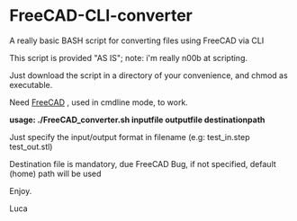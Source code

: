 # FreeCAD-CLI-converter
A really basic BASH script for converting files using FreeCAD via CLI

This script is provided "AS IS"; note: i'm really n00b at scripting.

Just download the script in a directory of your convenience, and chmod as executable.

Need [FreeCAD](http://wwww.freecad.org) , used in cmdline mode, to work.

**usage: ./FreeCAD_converter.sh inputfile outputfile destinationpath**

Just specify the input/output format in filename (e.g: test_in.step test_out.stl)

Destination file is mandatory, due FreeCAD Bug, if not specified, default (home) path will be used

Enjoy.

Luca

